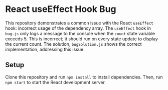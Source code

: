 # React useEffect Hook Bug

This repository demonstrates a common issue with the React `useEffect` hook: incorrect usage of the dependency array.  The `useEffect` hook in `bug.js` only logs a message to the console when the `count` state variable exceeds 5. This is incorrect; it should run on every state update to display the current count. The solution, `bugSolution.js` shows the correct implementation, addressing this issue.

## Setup

Clone this repository and run `npm install` to install dependencies.  Then, run `npm start` to start the React development server.